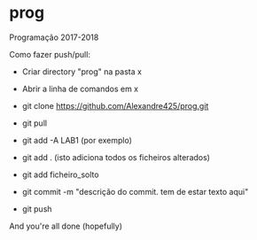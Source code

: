 # prog
Programação 2017-2018 

Como fazer push/pull:

  * Criar directory "prog" na pasta x

  * Abrir a linha de comandos em x

  * git clone https://github.com/Alexandre425/prog.git

  * git pull

  * git add -A LAB1 (por exemplo)
  
  * git add . (isto adiciona todos os ficheiros alterados)

  * git add ficheiro_solto

  * git commit -m "descrição do commit. tem de estar texto aqui"

  * git push
  
  
  
And you're all done (hopefully)
